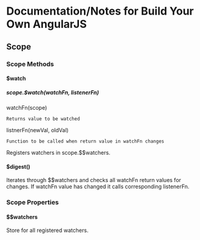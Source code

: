 # Documentation/Notes for Build Your Own AngularJS

## Scope

### Scope Methods

#### $watch

##### scope.$watch(watchFn, listenerFn)

watchFn(scope)

    Returns value to be watched

listnerFn(newVal, oldVal)

    Function to be called when return value in watchFn changes

Registers watchers in scope.$$watchers.

#### $digest()

Iterates through $$watchers and checks all watchFn return values for changes.
If watchFn value has changed it calls corresponding listenerFn.

### Scope Properties

#### $$watchers

Store for all registered watchers.